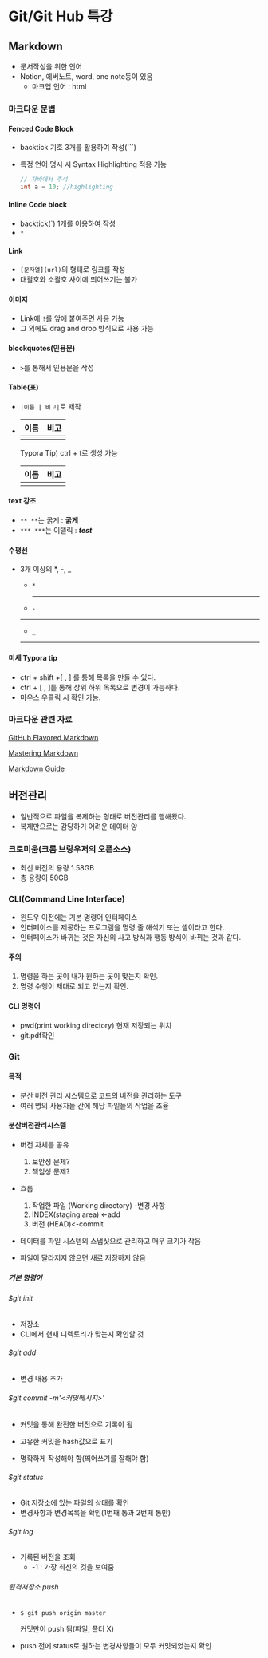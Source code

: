 # Git/Git Hub 특강

## Markdown

- 문서작성을 위한 언어
- Notion, 에버노트, word, one note등이 있음
  - 마크업 언어 : html

### 마크다운 문법

#### Fenced Code Block

- backtick 기호 3개를 활용하여 작성(```)

- 특정 언어 명시 시 Syntax Highlighting 적용 가능

  ```java
  // 자바에서 주석
  int a = 10; //highlighting
  ```

#### Inline Code block

- backtick(`) 1개를 이용하여 작성
- `*`

#### Link

- ```[문자열](url)```의 형태로 링크를 작성
- 대괄호와 소괄호 사이에 띄어쓰기는 불가

#### 이미지

- Link에 `!`를 앞에 붙여주면 사용 가능
- 그 외에도 drag and drop 방식으로 사용 가능

#### blockquotes(인용문)

- `>`를 통해서 인용문을 작성

#### Table(표)

- ```|이름 | 비고|```로 제작

- | 이름 | 비고 |
  | ---- | ---- |
  |      |      |

  Typora Tip) ctrl + t로 생성 가능

  | 이름 | 비고 |
  | ---- | ---- |
  |      |      |

#### text 강조

- ```** **```는 굵게 : **굵게**
- ```*** ***```는 이탤릭 : ***test***

#### 수평선

- 3개 이상의 *, -, _

  - `*`

    ***

  - ```-```

  ---

  - ```_```

  ___

#### 미세 Typora tip

- ctrl + shift +[ , ] 를 통해 목록을 만들 수 있다.
- ctrl + [ , ]를 통해 상위 하위 목록으로 변경이 가능하다.
- 마우스 우클릭 시 확인 가능.

### 마크다운 관련 자료

[GitHub Flavored Markdown](https://github.github.com/gfm/)

[Mastering Markdown](https://guides.github.com/features/mastering-markdown/)

[Markdown Guide](https://www.markdownguide.org/ )

## 버전관리

- 일반적으로 파일을 복제하는 형태로 버전관리를 행해왔다.
- 복제만으로는 감당하기 어려운 데이터 양

### 크로미움(크롬 브랑우저의 오픈소스)

- 최신 버전의 용량 1.58GB
- 총 용량이 50GB

### CLI(Command Line Interface)

- 윈도우 이전에는 기본 명령어 인터페이스
- 인터페이스를 제공하는 프로그램을 명령 줄 해석기 또는 셸이라고 한다.
- 인터페이스가 바뀌는 것은 자신의 사고 방식과 행동 방식이 바뀌는 것과 같다.

#### 주의

1. 명령을 하는 곳이 내가 원하는 곳이 맞는지 확인.
2. 명령 수행이 제대로 되고 있는지 확인.

#### CLI 명령어

- pwd(print working directory) 현재 저장되는 위치
- git.pdf확인

### Git

#### 목적

- 분산 버전 관리 시스템으로 코드의 버전을 관리하는 도구
- 여러 명의 사용자들 간에 해당 파일들의 작업을 조율

#### 분산버전관리시스템

- 버전 자체를 공유
  1. 보안성 문제?
  2. 책임성 문제?

- 흐름
  1. 작업한 파일 (Working directory)  -변경 사항
  2. INDEX(staging area) <-add
  3. 버전 (HEAD)<-commit
- 데이터를 파일 시스템의 스냅샷으로 관리하고 매우 크기가 작음
- 파일이 달라지지 않으면 새로 저장하지 않음

##### 기본 명령어 

###### $git init

- 저장소
- CLI에서 현재 디렉토리가 맞는지 확인할 것

###### $git add <file>

- 변경 내용 추가

###### $git commit -m'<커밋메시지>'

- 커밋을 통해 완전한 버전으로 기록이 됨
- 고유한 커밋을 hash값으로 표기

- 명확하게 작성해야 함(띄어쓰기를 잘해야 함)

###### $git status

- Git 저장소에 있는 파일의 상태를 확인
- 변경사항과 변경목록을 확인(1번째 통과 2번째 통만)

###### $git log

- 기록된 버전을 조회
  - -1 : 가장 최신의 것을 보여줌

###### 원격저장소 push

- ```bash
  $ git push origin master
  ```

  커밋만이 push 됨(파일, 폴더 X)

- push 전에 status로 원하는 변경사항들이 모두 커밋되었는지 확인
